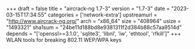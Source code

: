 +++
draft = false
title = "aircrack-ng 1.7-3"
version = "1.7-3"
date = "2023-03-15T17:34:55"
categories = ['network-extra']
upstreamurl = "http://www.aircrack-ng.org/"
arch = "x86_64"
size = "408964"
usize = "1493321"
sha1sum = "24be11d188bd8e9381311f2d384b88c57aa9514d"
depends = "['openssl>=3.1.0', 'sqlite3', 'libnl', 'iw', 'ethtool', 'rfkill']"
+++
WLAN tools for breaking 802.11 WEP/WPA keys